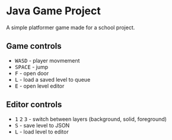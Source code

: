 # Java Game Project

A simple platformer game made for a school project. 

## Game controls

* <kbd>WASD</kbd>  - player movmement
* <kbd>SPACE</kbd> - jump
* <kbd>F</kbd>     - open door
* <kbd>L</kbd>     - load a saved level to queue
* <kbd>E</kbd>     - open level editor

## Editor controls

* <kbd>1</kbd> <kbd>2</kbd> <kbd>3</kbd> - switch between layers (background, solid, foreground)
* <kbd>S</kbd> - save level to JSON
* <kbd>L</kbd> - load level to editor

